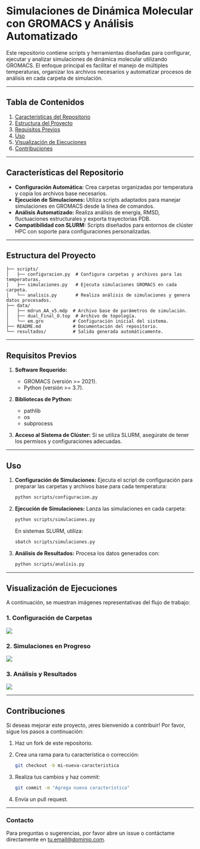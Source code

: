 
# Simulaciones de Dinámica Molecular con GROMACS y Análisis Automatizado

Este repositorio contiene scripts y herramientas diseñadas para configurar, ejecutar y analizar simulaciones de dinámica molecular utilizando GROMACS. El enfoque principal es facilitar el manejo de múltiples temperaturas, organizar los archivos necesarios y automatizar procesos de análisis en cada carpeta de simulación.

---

## Tabla de Contenidos

1. [Características del Repositorio](#caracteristicas-del-repositorio)
2. [Estructura del Proyecto](#estructura-del-proyecto)
3. [Requisitos Previos](#requisitos-previos)
4. [Uso](#uso)
5. [Visualización de Ejecuciones](#visualizacion-de-ejecuciones)
6. [Contribuciones](#contribuciones)

---

## Características del Repositorio

- **Configuración Automática:** Crea carpetas organizadas por temperatura y copia los archivos base necesarios.
- **Ejecución de Simulaciones:** Utiliza scripts adaptados para manejar simulaciones en GROMACS desde la línea de comandos.
- **Análisis Automatizado:** Realiza análisis de energía, RMSD, fluctuaciones estructurales y exporta trayectorias PDB.
- **Compatibilidad con SLURM:** Scripts diseñados para entornos de clúster HPC con soporte para configuraciones personalizadas.

---

## Estructura del Proyecto

```
├── scripts/
│   ├── configuracion.py  # Configura carpetas y archivos para las temperaturas.
│   ├── simulaciones.py   # Ejecuta simulaciones GROMACS en cada carpeta.
│   └── analisis.py       # Realiza análisis de simulaciones y genera datos procesados.
├── data/
│   ├── mdrun_AA_v5.mdp  # Archivo base de parámetros de simulación.
│   ├── dual_Final_O.top  # Archivo de topología.
│   └── em.gro           # Configuración inicial del sistema.
├── README.md            # Documentación del repositorio.
└── resultados/          # Salida generada automáticamente.
```

---

## Requisitos Previos

1. **Software Requerido:**
   - GROMACS (versión >= 2021).
   - Python (versión >= 3.7).
2. **Bibliotecas de Python:**
   - pathlib
   - os
   - subprocess

3. **Acceso al Sistema de Clúster:** Si se utiliza SLURM, asegúrate de tener los permisos y configuraciones adecuadas.

---

## Uso

1. **Configuración de Simulaciones:**
   Ejecuta el script de configuración para preparar las carpetas y archivos base para cada temperatura:

   ```bash
   python scripts/configuracion.py
   ```

2. **Ejecución de Simulaciones:**
   Lanza las simulaciones en cada carpeta:

   ```bash
   python scripts/simulaciones.py
   ```

   En sistemas SLURM, utiliza:

   ```bash
   sbatch scripts/simulaciones.py
   ```

3. **Análisis de Resultados:**
   Procesa los datos generados con:

   ```bash
   python scripts/analisis.py
   ```

---

## Visualización de Ejecuciones

A continuación, se muestran imágenes representativas del flujo de trabajo:

### 1. Configuración de Carpetas
![](https://via.placeholder.com/800x400.png?text=Estructura+de+Carpetas+por+Temperatura)

### 2. Simulaciones en Progreso
![](https://via.placeholder.com/800x400.png?text=Ejecuci%C3%B3n+de+Simulaciones+en+GROMACS)

### 3. Análisis y Resultados
![](https://via.placeholder.com/800x400.png?text=An%C3%A1lisis+Automatizado+de+Trayectorias)

---

## Contribuciones

Si deseas mejorar este proyecto, ¡eres bienvenido a contribuir! Por favor, sigue los pasos a continuación:

1. Haz un fork de este repositorio.
2. Crea una rama para tu característica o corrección:

   ```bash
   git checkout -b mi-nueva-caracteristica
   ```

3. Realiza tus cambios y haz commit:

   ```bash
   git commit -m "Agrega nueva característica"
   ```

4. Envía un pull request.

---

### Contacto
Para preguntas o sugerencias, por favor abre un issue o contáctame directamente en [tu.email@dominio.com](mailto:tu.email@dominio.com).
